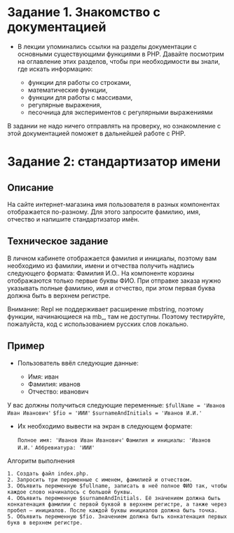 # Задание 1. Знакомство с документацией

* В лекции упоминались ссылки на разделы документации с основными существующими функциями в PHP. Давайте посмотрим на оглавление этих разделов, чтобы при необходимости вы знали, где искать информацию:

   * функции для работы со строками,
   * математические функции,
   * функции для работы с массивами,
   * регулярные выражения,
   * песочница для экспериментов с регулярными выражениями

В задании не надо ничего отправлять на проверку, но ознакомление с этой документацией поможет в дальнейшей работе с PHP.

# Задание 2: стандартизатор имени
## Описание

На сайте интернет-магазина имя пользователя в разных компонентах отображается по-разному. Для этого запросите фамилию, имя, отчество и напишите стандартизатор имён.
## Техническое задание

В личном кабинете отображается фамилия и инициалы, поэтому вам необходимо из фамилии, имени и отчества получить надпись следующего формата: Фамилия И.О.. На компоненте корзины отображаются только первые буквы ФИО. При отправке заказа нужно указывать полные фамилию, имя и отчество, при этом первая буква должна быть в верхнем регистре.

Внимание: Repl не поддерживает расширение mbstring, поэтому функции, начинающиеся на mb_, там не доступны. Поэтому тестируйте, пожалуйста, код с использованием русских слов локально.
## Пример

* Пользователь ввёл следующие данные:

    * Имя: иван
    * Фамилия: иванов
    * Отчество: иванович

У вас должны получиться следующие переменные:
    `$fullName = 'Иванов Иван Иванович'`
    `$fio = 'ИИИ'`
    `$surnameAndInitials = 'Иванов И.И.'`

* Их необходимо вывести на экран в следующем формате:

    `Полное имя: 'Иванов Иван Иванович'`
    `Фамилия и инициалы: 'Иванов И.И.'`
    `Аббревиатура: 'ИИИ' `

Алгоритм выполнения

    1. Создать файл index.php.
    2. Запросить три переменные с именем, фамилией и отчеством.
    3. Объявить переменную $fullname, записать в неё полное ФИО так, чтобы каждое слово начиналось с большой буквы.
    4. Объявить переменную $surnameAndInitials. Её значением должна быть конкатенация фамилии с первой буквой в верхнем регистре, а также через пробел — инициалов. После каждой буквы инициалов должна быть точка.
    5. Объявить переменную $fio. Значением должна быть конкатенация первых букв в верхнем регистре.
